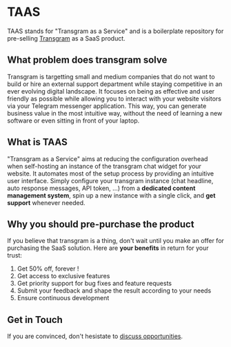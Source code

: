 # TAAS

TAAS stands for "Transgram as a Service" and is a boilerplate repository for pre-selling [Transgram](https://github.com/xb36/transgram) as a SaaS product.

## What problem does transgram solve
Transgram is targetting small and medium companies that do not want to build or hire an external support department while staying competitive in an ever evolving digital landscape. It focuses on being as effective and user friendly as possible while allowing you to interact with your website visitors via your Telegram messenger application. This way, you can generate business value in the most intuitive way, without the need of learning a new software or even sitting in front of your laptop.

## What is TAAS
"Transgram as a Service" aims at reducing the configuration overhead when self-hosting an instance of the transgram chat widget for your website. It automates most of the setup process by providing an intuitive user interface. Simply configure your transgram instance (chat headline, auto response messages, API token, ...) from a **dedicated content management system**, spin up a new instance with a single click, and **get support** whenever needed.

## Why you should pre-purchase the product
If you believe that transgram is a thing, don't wait until you make an offer for purchasing the SaaS solution. Here are **your benefits** in return for your trust:
1. Get 50% off, forever !
2. Get access to exclusive features
3. Get priority support for bug fixes and feature requests
4. Submit your feedback and shape the result according to your needs
5. Ensure continuous development

## Get in Touch
If you are convinced, don't hesistate to [discuss opportunities](mailto:opportunities@running.digital?subject=Transgram%20as%20a%20Service&body=Hi%2C%0A%0AI%27m%20interested%20in%20learning%20more%20about%20%22Transgram%20as%20a%20service%22%20and%20would%20like%20information%20on%20%0A%0AThanks).
